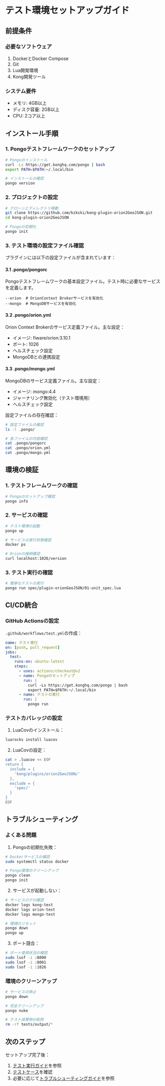 # テスト環境セットアップガイド

## 前提条件

### 必要なソフトウェア
1. DockerとDocker Compose
2. Git
3. Lua開発環境
4. Kong開発ツール

### システム要件
- メモリ: 4GB以上
- ディスク容量: 2GB以上
- CPU: 2コア以上

## インストール手順

### 1. Pongoテストフレームワークのセットアップ

```bash
# Pongoのインストール
curl -Ls https://get.konghq.com/pongo | bash
export PATH=$PATH:~/.local/bin

# インストールの確認
pongo version
```

### 2. プロジェクトの設定

```bash
# クローンとディレクトリ移動
git clone https://github.com/kzkski/kong-plugin-orion2GeoJSON.git
cd kong-plugin-orion2GeoJSON

# Pongoの初期化
pongo init
```

### 3. テスト環境の設定ファイル確認

プラグインには以下の設定ファイルが含まれています：

#### 3.1 .pongo/pongorc
Pongoテストフレームワークの基本設定ファイル。テスト時に必要なサービスを定義します。

```
--orion  # OrionContext Brokerサービスを有効化
--mongo  # MongoDBサービスを有効化
```

#### 3.2 .pongo/orion.yml
Orion Context Brokerのサービス定義ファイル。主な設定：
- イメージ: fiware/orion:3.10.1
- ポート: 1026
- ヘルスチェック設定
- MongoDBとの連携設定

#### 3.3 .pongo/mongo.yml
MongoDBのサービス定義ファイル。主な設定：
- イメージ: mongo:4.4
- ジャーナリング無効化（テスト環境用）
- ヘルスチェック設定

設定ファイルの存在確認：
```bash
# 設定ファイルの確認
ls -l .pongo/

# 各ファイルの内容確認
cat .pongo/pongorc
cat .pongo/orion.yml
cat .pongo/mongo.yml
```

## 環境の検証

### 1. テストフレームワークの確認
```bash
# Pongoのセットアップ確認
pongo info
```

### 2. サービスの確認
```bash
# テスト環境の起動
pongo up

# サービスの実行状態確認
docker ps

# Orionの接続確認
curl localhost:1026/version
```

### 3. テスト実行の確認
```bash
# 簡単なテストの実行
pongo run spec/plugin-orionGeoJSON/01-unit_spec.lua
```

## CI/CD統合

### GitHub Actionsの設定

`.github/workflows/test.yml`の作成：
```yaml
name: テスト実行
on: [push, pull_request]
jobs:
  test:
    runs-on: ubuntu-latest
    steps:
      - uses: actions/checkout@v2
      - name: Pongoのセットアップ
        run: |
          curl -Ls https://get.konghq.com/pongo | bash
          export PATH=$PATH:~/.local/bin
      - name: テストの実行
        run: |
          pongo run
```

### テストカバレッジの設定

1. LuaCovのインストール：
```bash
luarocks install luacov
```

2. LuaCovの設定：
```bash
cat > .luacov << EOF
return {
  include = {
    'kong/plugins/orion2GeoJSON/'
  },
  exclude = {
    'spec/'
  }
}
EOF
```

## トラブルシューティング

### よくある問題

1. Pongoの初期化失敗：
```bash
# Dockerサービスの確認
sudo systemctl status docker

# Pongo環境のクリーンアップ
pongo clean
pongo init
```

2. サービスが起動しない：
```bash
# サービスログの確認
docker logs kong-test
docker logs orion-test
docker logs mongo-test

# 環境のリセット
pongo down
pongo up
```

3. ポート競合：
```bash
# ポート使用状況の確認
sudo lsof -i :8000
sudo lsof -i :8001
sudo lsof -i :1026
```

### 環境のクリーンアップ

```bash
# サービスの停止
pongo down

# 完全クリーンアップ
pongo nuke

# テスト成果物の削除
rm -rf tests/output/*
```

## 次のステップ

セットアップ完了後：
1. [テスト実行ガイド](guides/running.md)を参照
2. [テストケース](test_cases/)を確認
3. 必要に応じて[トラブルシューティングガイド](guides/troubleshooting.md)を参照